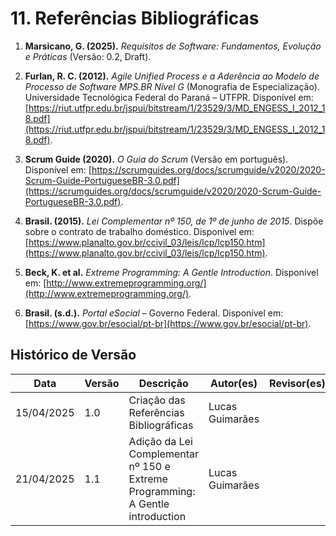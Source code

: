 # 11. Referências Bibliográficas

1. **Marsicano, G. (2025).** _Requisitos de Software: Fundamentos, Evolução e Práticas_ (Versão: 0.2, Draft). 

2. **Furlan, R. C. (2012).** _Agile Unified Process e a Aderência ao Modelo de Processo de Software MPS.BR Nível G_ (Monografia de Especialização). Universidade Tecnológica Federal do Paraná – UTFPR. Disponível em: [https://riut.utfpr.edu.br/jspui/bitstream/1/23529/3/MD_ENGESS_I_2012_18.pdf](https://riut.utfpr.edu.br/jspui/bitstream/1/23529/3/MD_ENGESS_I_2012_18.pdf).

3. **Scrum Guide (2020).** _O Guia do Scrum_ (Versão em português). Disponível em: [https://scrumguides.org/docs/scrumguide/v2020/2020-Scrum-Guide-PortugueseBR-3.0.pdf](https://scrumguides.org/docs/scrumguide/v2020/2020-Scrum-Guide-PortugueseBR-3.0.pdf).

4. **Brasil. (2015).** _Lei Complementar nº 150, de 1º de junho de 2015_. Dispõe sobre o contrato de trabalho doméstico. Disponível em: [https://www.planalto.gov.br/ccivil_03/leis/lcp/lcp150.htm](https://www.planalto.gov.br/ccivil_03/leis/lcp/lcp150.htm).

5. **Beck, K. et al.** _Extreme Programming: A Gentle Introduction_. Disponível em: [http://www.extremeprogramming.org/](http://www.extremeprogramming.org/).

6. **Brasil. (s.d.).** _Portal eSocial_ – Governo Federal. Disponível em: [https://www.gov.br/esocial/pt-br](https://www.gov.br/esocial/pt-br).

## Histórico de Versão

Data     | Versão | Descrição | Autor(es) | Revisor(es)
-------- | ------ | --------- | ----- | ---------
15/04/2025 | 1.0 | Criação das Referências Bibliográficas | Lucas Guimarães | 
21/04/2025 | 1.1 | Adição da Lei Complementar nº 150 e Extreme Programming: A Gentle introduction| Lucas Guimarães | 